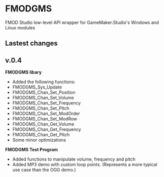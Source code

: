 # FMODGMS
FMOD Studio low-level API wrapper for GameMaker:Studio's Windows and Linux modules

Lastest changes
---------

v.0.4
-------

__FMODGMS libary__

- Added the following functions:
 - FMODGMS_Sys_Update
 - FMODGMS_Chan_Set_Position
 - FMODGMS_Chan_Set_Volume
 - FMODGMS_Chan_Set_Frequency
 - FMODGMS_Chan_Set_Pitch
 - FMODGMS_Chan_Set_ModOrder
 - FMODGMS_Chan_Set_ModRow
 - FMODGMS_Chan_Get_Volume
 - FMODGMS_Chan_Get_Frequency
 - FMODGMS_Chan_Get_Pitch
- Some minor optimizations

__FMODGMS Test Program__

- Added functions to manipulate volume, frequency and pitch
- Added MP3 demo with custom loop points. (Represents a more typical use case than the OGG demo.)

